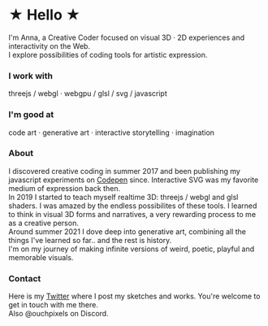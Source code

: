 # ★ Hello ★ <br/>

I'm Anna, a Creative Coder focused on visual 3D · 2D experiences and interactivity on the Web. </br> I explore possibilities of coding tools for artistic expression. <br/>

### I work with

threejs / webgl · webgpu / glsl / svg / javascript

### I'm good at

code art · generative art · interactive storytelling · imagination

### About

I discovered creative coding in summer 2017 and been publishing my javascript experiments on [Codepen](https://codepen.io/ScavengerFrontend) since. Interactive SVG was my favorite medium of expression back then. <br/> In 2019 I started to teach myself realtime 3D: threejs / webgl and glsl shaders. I was amazed by the endless possibilites of these tools. I learned to think in visual 3D forms and narratives, a very rewarding process to me as a creative person. <br/>
Around summer 2021 I dove deep into generative art, combining all the things I've learned so far.. and the rest is history.
<br/>
I'm on my journey of making infinite versions of weird, poetic, playful and memorable visuals.

### Contact

Here is my [Twitter](https://twitter.com/ouchpixels) where I post my sketches and works. You're welcome to get in touch with me there. <br/> Also @ouchpixels on Discord.
